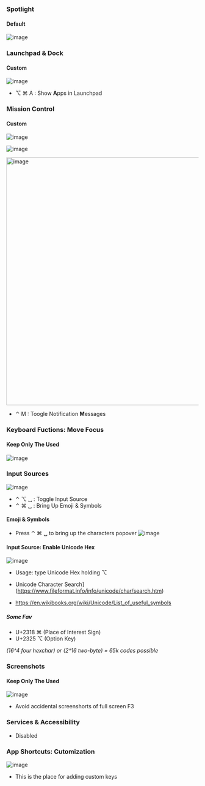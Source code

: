 ### Spotlight

#### Default
![image](https://user-images.githubusercontent.com/82016952/179382247-647daac9-a9ff-4c7f-8aa2-966bf9dff21d.png)

### Launchpad & Dock

#### Custom
![image](https://user-images.githubusercontent.com/82016952/179383826-929f9496-2876-4a5e-8b40-674373d34787.png)

* ⌥ ⌘ A : Show **A**pps in Launchpad

### Mission Control
#### Custom
![image](https://user-images.githubusercontent.com/82016952/187931463-bb011a9b-fdf4-4893-94de-0a9cd1a4b808.png)

![image](https://user-images.githubusercontent.com/82016952/187931919-eabf84e9-8136-4935-a133-ccb0e9d4b041.png)

<img width="648" alt="image" src="https://user-images.githubusercontent.com/82016952/179380890-d26ff0d8-8ab0-40c1-864b-f0a28317bd3f.png">

* ⌃ M : Toogle Notification **M**essages

### Keyboard Fuctions: Move Focus
#### Keep Only The Used
![image](https://user-images.githubusercontent.com/82016952/179381227-27b0600c-950f-40a7-ac21-81a5c223f7ca.png)


### Input Sources

![image](https://user-images.githubusercontent.com/82016952/179381654-2b259a5c-6d59-48b5-8a38-dd63e62d798d.png)

* ⌃ ⌥ ␣ : Toggle Input Source
* ⌃ ⌘ ␣ : Bring Up Emoji & Symbols 

#### Emoji & Symbols 
* Press ⌃ ⌘ ␣ to bring up the characters popover
![image](https://user-images.githubusercontent.com/82016952/179384075-eda0474a-dd31-4cac-892d-9ce349e2e279.png)

#### Input Source: Enable Unicode Hex
![image](https://user-images.githubusercontent.com/82016952/179381675-80bada3c-99b2-40de-bee6-44b1a4cc27e0.png)
* Usage: type Unicode Hex holding ⌥ 

* Unicode Character Search](https://www.fileformat.info/info/unicode/char/search.htm)
* https://en.wikibooks.org/wiki/Unicode/List_of_useful_symbols

##### Some Fav
* U+2318 ⌘ (Place of Interest Sign)
* U+2325 ⌥ (Option Key)

_(16^4 four hexchar) or (2^16 two-byte) = 65k codes possible_


### Screenshots
#### Keep Only The Used
![image](https://user-images.githubusercontent.com/82016952/179381388-48f5d393-3bf2-47f0-9012-30cdbf2fbf42.png)

-  Avoid accidental screenshorts of full screen F3

### Services & Accessibility 
* Disabled 

### App Shortcuts: Cutomization

![image](https://user-images.githubusercontent.com/82016952/179386900-ed17a275-06c4-4430-b4f0-46a3e7755f92.png)

* This is the place for adding custom keys


